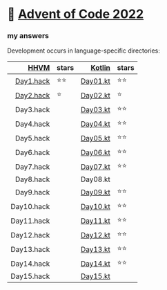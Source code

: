 # 🎄 [Advent of Code 2022](https://adventofcode.com/2022)

### my answers

Development occurs in language-specific directories:

|                    [HHVM](hhvm) | stars |            [Kotlin](src/main/kotlin/com/github/malukenho/aoc2022) | stars |
|--------------------------------:|-------|------------------------------------------------------------------:|-------|
| [Day1.hack](hhvm/src/Day1.hack) | ⭐⭐️️  | [Day01.kt](src/main/kotlin/com/github/malukenho/aoc2022/Day01.kt) | ⭐⭐️   |
| [Day2.hack](hhvm/src/day2.hack) | ⭐️    | [Day02.kt](src/main/kotlin/com/github/malukenho/aoc2022/Day02.kt) | ⭐     |
|                       Day3.hack |       | [Day03.kt](src/main/kotlin/com/github/malukenho/aoc2022/Day03.kt) | ⭐⭐️   |
|                       Day4.hack |       | [Day04.kt](src/main/kotlin/com/github/malukenho/aoc2022/Day04.kt) | ⭐⭐️   |
|                       Day5.hack |       | [Day05.kt](src/main/kotlin/com/github/malukenho/aoc2022/Day05.kt) | ⭐⭐️   |
|                       Day6.hack |       | [Day06.kt](src/main/kotlin/com/github/malukenho/aoc2022/Day06.kt) | ⭐⭐️   |
|                       Day7.hack |       | [Day07.kt](src/main/kotlin/com/github/malukenho/aoc2022/Day07.kt) | ⭐⭐️   |
|                       Day8.hack |       |                                                          Day08.kt |       |
|                       Day9.hack |       | [Day09.kt](src/main/kotlin/com/github/malukenho/aoc2022/Day09.kt) | ⭐⭐️   |                                                       |
|                      Day10.hack |       | [Day10.kt](src/main/kotlin/com/github/malukenho/aoc2022/Day10.kt) | ⭐⭐️   |
|                      Day11.hack |       | [Day11.kt](src/main/kotlin/com/github/malukenho/aoc2022/Day11.kt) | ⭐⭐️   |
|                      Day12.hack |       | [Day12.kt](src/main/kotlin/com/github/malukenho/aoc2022/Day12.kt) | ⭐⭐️   |
|                      Day13.hack |       | [Day13.kt](src/main/kotlin/com/github/malukenho/aoc2022/Day13.kt) | ⭐⭐️   |
|                      Day14.hack |       | [Day14.kt](src/main/kotlin/com/github/malukenho/aoc2022/Day14.kt) | ⭐️⭐   |
|                      Day15.hack |       | [Day15.kt](src/main/kotlin/com/github/malukenho/aoc2022/Day15.kt) |       |
